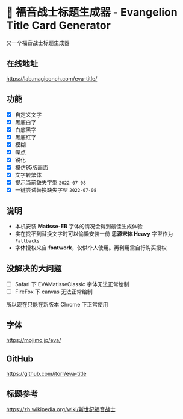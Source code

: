 

# 🤖 福音战士标题生成器 - Evangelion Title Card Generator
又一个福音战士标题生成器

## 在线地址
https://lab.magiconch.com/eva-title/


## 功能
- [x] 自定义文字
- [x] 黑底白字
- [x] 白底黑字
- [x] 黑底红字
- [x] 模糊
- [x] 噪点
- [x] 锐化
- [x] 模仿95版画面
- [x] 文字转繁体
- [x] 提示当前缺失字型 `2022-07-08`
- [x] 一键尝试替换缺失字型 `2022-07-08`

## 说明
 - 本机安装 **Matisse-EB** 字体的情况会得到最佳生成体验
 - 实在找不到替换文字时可以偷懒安装一份 **思源宋体 Heavy** 字型作为 `Fallbacks`
 - 字体授权来自 **fontwork**，仅供个人使用。再利用需自行购买授权



## 没解决的大问题
- [ ] Safari 下 EVAMatisseClassic 字体无法正常绘制
- [ ] FireFox 下 canvas 无法正常绘制

所以现在只能在新版本 Chrome 下正常使用

## 字体
https://mojimo.jp/eva/

## GitHub
https://github.com/itorr/eva-title

## 标题参考
https://zh.wikipedia.org/wiki/新世纪福音战士
